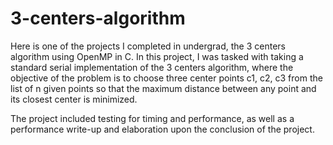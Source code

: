 # 3-centers-algorithm
Here is one of the projects I completed in undergrad, the 3 centers algorithm using OpenMP in C. In this project, I was tasked with taking a standard serial implementation
of the 3 centers algorithm, where the objective of the problem is to choose three center points c1, c2, c3 from the list of n given points so that the maximum 
distance between any point and its closest center is minimized. 

The project included testing for timing and performance, as well as a performance write-up and elaboration upon the conclusion of the project. 

